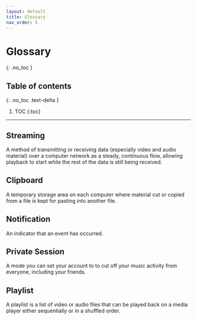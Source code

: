 ```yaml
---
layout: default
title: Glossary
nav_order: 5
---
```


# Glossary
{: .no_toc }

## Table of contents
{: .no_toc .text-delta }

1. TOC
{:toc}

---

## Streaming  

A method of transmitting or receiving data (especially video and audio material) over a computer network as a steady, continuous flow, allowing playback to start while the rest of the data is still being received.

## Clipboard  

A temporary storage area on each computer where material cut or copied from a file is kept for pasting into another file.

## Notification  

An indicator that an event has occurred.

## Private Session  

A mode you can set your account to to cut off your music activity from everyone, including your friends.

## Playlist  

A playlist is a list of video or audio files that can be played back on a media player either sequentially or in a shuffled order.
